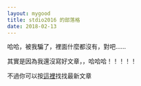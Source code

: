 ```yaml
---
layout: mygood
title: stdio2016 的部落格
date: 2018-02-13
---
```

哈哈，被我騙了，裡面什麼都沒有，對吧……

其實是因為我還沒寫好文章，，哈哈哈！！！！！

不過你可以按[這裡](2018/02/13)找找最新文章
